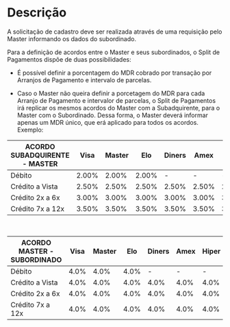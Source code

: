 # Descrição

A solicitação de cadastro deve ser realizada através de uma requisição pelo Master informando os dados do subordinado.

Para a definição de acordos entre o Master e seus subordinados, o Split de Pagamentos dispõe de duas possibilidades:

 - É possível definir a porcentagem do MDR cobrado por transação por Arranjos de Pagamento e intervalo de parcelas.

 - Caso o Master não queira definir a porcetagem do MDR para cada Arranjo de Pagamento e intervalor de parcelas, o Split de Pagamentos irá replicar os mesmos acordos do Master com a Subadquirente, para o Master com o Subordinado. Dessa forma, o Master deverá informar apenas um MDR único, que erá aplicado para todos os acordos. Exemplo:

| ACORDO SUBADQUIRENTE - MASTER | Visa | Master | Elo | Diners | Amex | Hiper |
| - | - | - | - | - | - | - |
| Débito | 2.00% | 2.00% | 2.00% | - | - | - |
| Crédito a Vista | 2.50% | 2.50% | 2.50% | 2.50% | 2.50% | 2.50%
| Crédito 2x a 6x | 3.00% | 3.00% | 3.00% | 3.00% | 3.00% | 3.00%
| Crédito 7x a 12x | 3.50% | 3.50% | 3.50% | 3.50% | 3.50% | 3.50%

<br>

| ACORDO MASTER - SUBORDINADO | Visa | Master | Elo | Diners | Amex | Hiper |
| - | - | - | - | - | - | - |
| Débito | 4.0% | 4.0% | 4.0% | - | - | - |
| Crédito a Vista | 4.0% | 4.0% | 4.0% | 4.0% | 4.0% | 4.0%
| Crédito 2x a 6x | 4.0% | 4.0% | 4.0% | 4.0% | 4.0% | 4.0%
| Crédito 7x a 12x | 4.0% | 4.0% | 4.0% | 4.0% | 4.0% | 4.0%